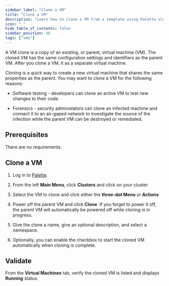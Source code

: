 ```yaml
---
sidebar_label: "Clone a VM"
title: "Clone a VM"
description: "Learn how to clone a VM from a template using Palette Virtual Machine Orchestrator."
icon: " "
hide_table_of_contents: false
sidebar_position: 40
tags: ["vmo"]
---
```


A VM clone is a copy of an existing, or parent, virtual machine (VM). The cloned VM has the same configuration settings
and identifiers as the parent VM. After you clone a VM, it as a separate virtual machine.

Cloning is a quick way to create a new virtual machine that shares the same properties as the parent. You may want to
clone a VM for the following reasons:

- Software testing - developers can clone an active VM to test new changes to their code.

- Forensics - security administators can clone an infected machine and connect it to an air-gaped network to investigate
  the source of the infection while the parent VM can be destroyed or remediated.

## Prerequisites

There are no requirements.

## Clone a VM

1. Log in to [Palette](https://console.spectrocloud.com).

2. From the left **Main Menu**, click **Clusters** and click on your cluster.

3. Select the VM to clone and click either the **three-dot Menu** or **Actions**

4. Power off the parent VM and click **Clone**. If you forget to power it off, the parent VM will automatically be
   powered off while cloning is in progress.

5. Give the clone a name, give an optional description, and select a namespace.

6. Optionally, you can enable the checkbox to start the cloned VM automatically when cloning is complete.

## Validate

From the **Virtual Machines** tab, verify the cloned VM is listed and displays **Running** status.
